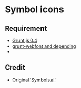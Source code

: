 # Symbol icons

## Requirement

- [Grunt.js 0.4](http://gruntjs.com/)
- [grunt-webfont and depending](https://github.com/sapegin/grunt-webfont)
- 

## Credit

- [Original 'Symbols.ai'](https://github.com/cognitom/symbols)